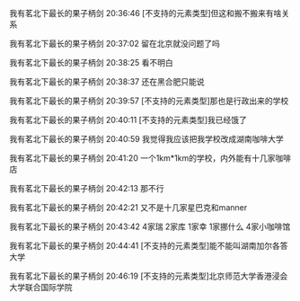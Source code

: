 我有茗北下最长的果子柄剑 20:36:46
[不支持的元素类型]但这和搬不搬来有啥关系

我有茗北下最长的果子柄剑 20:37:02
留在北京就没问题了吗

我有茗北下最长的果子柄剑 20:38:25
看不明白

我有茗北下最长的果子柄剑 20:38:37
还在黑合肥只能说

我有茗北下最长的果子柄剑 20:39:57
[不支持的元素类型]那也是行政出来的学校

我有茗北下最长的果子柄剑 20:40:11
[不支持的元素类型]我已经饿了

我有茗北下最长的果子柄剑 20:40:59
我觉得我应该把我学校改成湖南咖啡大学

我有茗北下最长的果子柄剑 20:41:20
一个1km*1km的学校，内外能有十几家咖啡店

我有茗北下最长的果子柄剑 20:42:13
那不行

我有茗北下最长的果子柄剑 20:42:21
又不是十几家星巴克和manner

我有茗北下最长的果子柄剑 20:43:42
4家瑞 2家库 1家幸 1家挪什么 4家小咖啡馆

我有茗北下最长的果子柄剑 20:44:41
[不支持的元素类型]能不能叫湖南加尔各答大学

我有茗北下最长的果子柄剑 20:46:19
[不支持的元素类型]北京师范大学香港浸会大学联合国际学院
